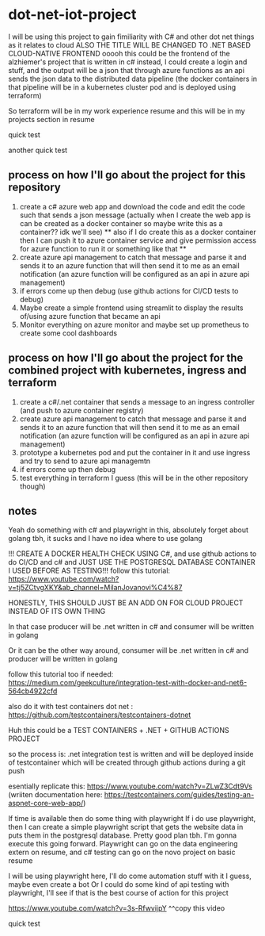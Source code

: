 # dot-net-iot-project

I will be using this project to gain fimiliarity with C# and other dot net things as it relates to cloud    ALSO THE TITLE WILL BE CHANGED TO .NET BASED CLOUD-NATIVE FRONTEND
ooooh this could be the frontend of the alzhiemer's project that is written in c# instead, I could create a login and stuff, and the output will be a json that through azure functions as an api sends the json data to the distributed data pipeline (the docker containers in that pipeline will be in a kubernetes cluster pod and is deployed using terraform)

So terraform will be in my work experience resume and this will be in my projects section in resume

quick test

another quick test

## process on how I'll go about the project for this repository

1. create a c# azure web app and download the code and edit the code such that sends a json message (actually when I create the web app is can be created as a docker container so maybe write this as a container?? idk we'll see)  ** also if I do create this as a docker container then I can push it to azure container service and give permission access for azure function to run it or something like that **
2. create azure api management to catch that message and parse it and sends it to an azure function that will then send it to me as an email notification (an azure function will be configured as an api in azure api management)
3. if errors come up then debug (use github actions for CI/CD tests to debug) 
4. Maybe create a simple frontend using streamlit to display the results of/using azure function that became an api
5. Monitor everything on azure monitor and maybe set up prometheus to create some cool dashboards


## process on how I'll go about the project for the combined project with kubernetes, ingress and terraform

1. create a c#/.net container that sends a message to an ingress controller (and push to azure container registry)
2. create azure api management to catch that message and parse it and sends it to an azure function that will then send it to me as an email notification (an azure function will be configured as an api in azure api management)
3. prototype a kubernetes pod and put the container in it and use ingress and try to send to azure api managemtn
4. if errors come up then debug
5. test everything in terraform I guess (this will be in the other repository though)

## notes

Yeah do something with c# and playwright in this, absolutely forget about golang tbh, it sucks and I have no idea where to use golang

!!! CREATE A DOCKER HEALTH CHECK USING C#, and use github actions to do CI/CD and c# and JUST USE THE POSTGRESQL DATABASE CONTAINER I USED BEFORE AS TESTING!!!
follow this tutorial:
https://www.youtube.com/watch?v=tj5ZCtvgXKY&ab_channel=MilanJovanovi%C4%87 


HONESTLY, THIS SHOULD JUST BE AN ADD ON FOR CLOUD PROJECT INSTEAD OF
ITS OWN THING

In that case producer will be .net written in c# and consumer will be written in golang

Or it can be the other way around, consumer will be .net written in c# and producer will be written in golang






follow this tutorial too if needed: https://medium.com/geekculture/integration-test-with-docker-and-net6-564cb4922cfd 

also do it with test containers dot net : https://github.com/testcontainers/testcontainers-dotnet 

Huh this could be a TEST CONTAINERS + .NET + GITHUB ACTIONS PROJECT

so the process is: .net integration test is written and will be deployed inside of testcontainer which will be created through github actions during a git push

esentially replicate this: https://www.youtube.com/watch?v=ZLwZ3Cdt9Vs (wriiten documentation here: https://testcontainers.com/guides/testing-an-aspnet-core-web-app/)


If time is available then do some thing with playwright
If i do use playwright, then I can create a simple playwright script that gets the website data in puts them in the postgresql database. Pretty good plan tbh. I'm gonna execute this going forward. Playwright can go on the data engineering extern on resume, and c# testing can go on the novo project on basic resume

I will be using playwright here, I'll do come automation stuff with it I guess, maybe even create a bot
Or I could do some kind of api testing with playwright, I'll see if that is the best course of action for this project

https://www.youtube.com/watch?v=3s-RfwvijpY 
^^copy this video

quick test
